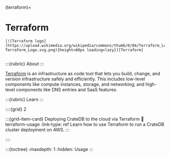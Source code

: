 (terraform)=
# Terraform

```{div} .float-right
[![Terraform logo](https://upload.wikimedia.org/wikipedia/commons/thumb/0/04/Terraform_Logo.svg/330px-Terraform_Logo.svg.png){height=60px loading=lazy}][Terraform]
```
```{div} .clearfix
```


:::{rubric} About
:::

[Terraform] is an infrastructure as code tool that lets you build, change,
and version infrastructure safely and efficiently. This includes low-level
components like compute instances, storage, and networking; and high-level
components like DNS entries and SaaS features.

:::{rubric} Learn
:::

::::{grid} 2

:::{grid-item-card} Deploying CrateDB to the cloud via Terraform
:link: terraform-usage
:link-type: ref
Learn how to use Terraform to run a CrateDB cluster deployment on AWS.
:::

::::

:::{toctree}
:maxdepth: 1
:hidden:
Usage <usage>
:::

[Terraform]: https://developer.hashicorp.com/terraform

